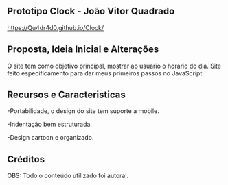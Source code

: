 ## Prototipo Clock - João Vitor Quadrado

https://Qu4dr4d0.github.io/Clock/

## Proposta, Ideia Inicial e Alterações
O site tem como objetivo principal, mostrar ao usuario o horario do dia.
Site feito especificamento para dar meus primeiros passos no JavaScript.

## Recursos e Caracteristicas

-Portabilidade, o design do site tem suporte a mobile.

-Indentação bem estruturada.

-Design cartoon e organizado.

## Créditos 

OBS: Todo o conteúdo utilizado foi autoral.

